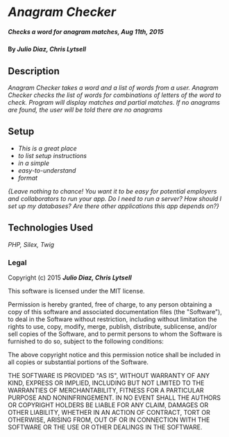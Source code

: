 # _Anagram Checker_

##### _Checks a word for anagram matches, Aug 11th, 2015_

#### By _**Julio Diaz, Chris Lytsell**_

## Description

_Anagram Checker takes a word and a list of words from a user. Anagram Checker checks the list of words for combinations of letters of the word to check. Program will display matches
and partial matches. If no anagrams are found, the user will be told there are no anagrams_

## Setup

* _This is a great place_
* _to list setup instructions_
* _in a simple_
* _easy-to-understand_
* _format_

_{Leave nothing to chance! You want it to be easy for potential employers and collaborators to run your app. Do I need to run a server? How should I set up my databases? Are there other applications this app depends on?}_

## Technologies Used

_PHP, Silex, Twig_

### Legal

Copyright (c) 2015 **_Julio Diaz, Chris Lytsell_**

This software is licensed under the MIT license.

Permission is hereby granted, free of charge, to any person obtaining a copy
of this software and associated documentation files (the "Software"), to deal
in the Software without restriction, including without limitation the rights
to use, copy, modify, merge, publish, distribute, sublicense, and/or sell
copies of the Software, and to permit persons to whom the Software is
furnished to do so, subject to the following conditions:

The above copyright notice and this permission notice shall be included in
all copies or substantial portions of the Software.

THE SOFTWARE IS PROVIDED "AS IS", WITHOUT WARRANTY OF ANY KIND, EXPRESS OR
IMPLIED, INCLUDING BUT NOT LIMITED TO THE WARRANTIES OF MERCHANTABILITY,
FITNESS FOR A PARTICULAR PURPOSE AND NONINFRINGEMENT. IN NO EVENT SHALL THE
AUTHORS OR COPYRIGHT HOLDERS BE LIABLE FOR ANY CLAIM, DAMAGES OR OTHER
LIABILITY, WHETHER IN AN ACTION OF CONTRACT, TORT OR OTHERWISE, ARISING FROM,
OUT OF OR IN CONNECTION WITH THE SOFTWARE OR THE USE OR OTHER DEALINGS IN
THE SOFTWARE.